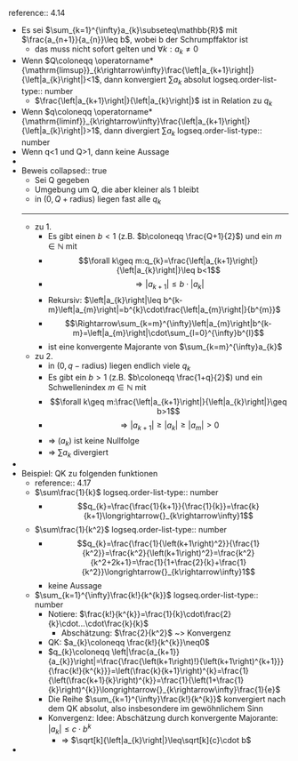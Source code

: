 reference:: 4.14

- Es sei $\sum_{k=1}^{\infty}a_{k}\subseteq\mathbb{R}$ mit $\frac{a_{n+1}}{a_{n}}\leq b$, wobei b der Schrumpffaktor ist
	- das muss nicht sofort gelten und $\forall k:a_{k}\neq0$
- Wenn $Q\coloneqq \operatorname*{\mathrm{limsup}}_{k\rightarrow\infty}\frac{\left|a_{k+1}\right|}{\left|a_{k}\right|}<1$, dann konvergiert $\sum a_{k}$ absolut
  logseq.order-list-type:: number
	- $\frac{\left|a_{k+1}\right|}{\left|a_{k}\right|}$ ist in Relation zu $q_{k}$
- Wenn $q\coloneqq \operatorname*{\mathrm{liminf}}_{k\rightarrow\infty}\frac{\left|a_{k+1}\right|}{\left|a_{k}\right|}>1$, dann divergiert $\sum a_{k}$
  logseq.order-list-type:: number
- Wenn q<1 und Q>1, dann keine Aussage
-
- Beweis
  collapsed:: true
	- Sei Q gegeben
	- Umgebung um Q, die aber kleiner als 1 bleibt
	- in $\left(0,Q+\text{radius}\right)$ liegen fast alle $q_{k}$
	- ---
	- zu 1.
		- Es gibt einen $b<1$ (z.B. $b\coloneqq \frac{Q+1}{2}$) und ein $m\in\mathbb{N}$ mit
		- $$\forall k\geq m:q_{k}=\frac{\left|a_{k+1}\right|}{\left|a_{k}\right|}\leq b<1$$
		- $$\Rightarrow\left|a_{k+1}\right|\leq b\cdot\left|a_{k}\right|$$
		- Rekursiv: $\left|a_{k}\right|\leq b^{k-m}\left|a_{m}\right|=b^{k}\cdot\frac{\left|a_{m}\right|}{b^{m}}$
		- $$\Rightarrow\sum_{k=m}^{\infty}\left|a_{m}\right|b^{k-m}=\left|a_{m}\right|\cdot\sum_{l=0}^{\infty}b^{l}$$
		- ist eine konvergente Majorante von $\sum_{k=m}^{\infty}a_{k}$
	- zu 2.
		- in $\left(0,q-\text{radius}\right)$ liegen endlich viele $q_{k}$
		- Es gibt ein $b>1$ (z.B. $b\coloneqq \frac{1+q}{2}$) und ein Schwellenindex $m\in\mathbb{N}$ mit
		- $$\forall k\geq m:\frac{\left|a_{k+1}\right|}{\left|a_{k}\right|}\geq b>1$$
		- $$\Rightarrow\left|a_{k+1}\right|\geq\left|a_{k}\right|\geq\left|a_{m}\right|>0$$
		- => $\left(a_{k}\right)$ ist keine Nullfolge
		- => $\sum a_{k}$ divergiert
-
- Beispiel: QK zu folgenden funktionen
	- reference:: 4.17
	- $\sum\frac{1}{k}$
	  logseq.order-list-type:: number
		- $$q_{k}=\frac{\frac{1}{k+1}}{\frac{1}{k}}=\frac{k}{k+1}\longrightarrow{}_{k\rightarrow\infty}1$$
	- $\sum\frac{1}{k^2}$
	  logseq.order-list-type:: number
		- $$q_{k}=\frac{\frac{1}{\left(k+1\right)^2}}{\frac{1}{k^2}}=\frac{k^2}{\left(k+1\right)^2}=\frac{k^2}{k^2+2k+1}=\frac{1}{1+\frac{2}{k}+\frac{1}{k^2}}\longrightarrow{}_{k\rightarrow\infty}1$$
		- keine Aussage
	- $\sum_{k=1}^{\infty}\frac{k!}{k^{k}}$
	  logseq.order-list-type:: number
		- Notiere: $\frac{k!}{k^{k}}=\frac{1}{k}\cdot\frac{2}{k}\cdot...\cdot\frac{k}{k}$
			- Abschätzung: $\frac{2}{k^2}$ ~> Konvergenz
		- QK: $a_{k}\coloneqq \frac{k!}{k^{k}}\neq0$
		- $q_{k}\coloneqq \left|\frac{a_{k+1}}{a_{k}}\right|=\frac{\frac{\left(k+1\right)!}{\left(k+1\right)^{k+1}}}{\frac{k!}{k^{k}}}=\left(\frac{k}{k+1}\right)^{k}=\frac{1}{\left(\frac{k+1}{k}\right)^{k}}=\frac{1}{\left(1+\frac{1}{k}\right)^{k}}\longrightarrow{}_{k\rightarrow\infty}\frac{1}{e}$
		- Die Reihe $\sum_{k=1}^{\infty}\frac{k!}{k^{k}}$ konvergiert nach dem QK absolut, also insbesondere im gewöhnlichem Sinn
		- Konvergenz: Idee: Abschätzung durch konvergente Majorante: $\left|a_{k}\right|\leq c\cdot b^{k}$
			- => $\sqrt[k]{\left|a_{k}\right|}\leq\sqrt[k]{c}\cdot b$
-